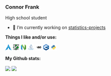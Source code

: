 ### Connor Frank
High school student

- 🔭 I’m currently working on [statistics-projects](https://github.com/Connor-Frank/statistics-projects)

**Things I like and/or use:**  

<code><img height="20" src="https://raw.githubusercontent.com/github/explore/main/topics/archlinux/archlinux.png"></code>
<code><img height="20" src="https://raw.githubusercontent.com/github/explore/main/topics/vim/vim.png"></code>
<code><img height="20" src="https://raw.githubusercontent.com/github/explore/main/topics/neovim/neovim.png"></code>
<code><img height="20" src="https://raw.githubusercontent.com/github/explore/main/topics/c/c.png"></code>
<code><img height="20" src="https://raw.githubusercontent.com/github/explore/main/topics/go/go.png"></code>
<code><img height="20" src="https://raw.githubusercontent.com/github/explore/main/topics/cpp/cpp.png"></code>
<code><img height="20" src="https://raw.githubusercontent.com/github/explore/main/topics/python/python.png"></code>

**My Github stats:**

<img align="center" src="https://github-readme-stats.vercel.app/api?username=Connor-Frank&show_icons=true&title_color=05bc79&text_color=0fa8cd&icon_color=2472c8&bg_color=262a33">

<img align="center" src="https://github-readme-stats.vercel.app/api/top-langs/?username=Connor-Frank&show_icons=true&title_color=05bc79&text_color=0fa8cd&icon_color=2472c8&bg_color=262a33">

<!--
**Connor-Frank/Connor-Frank** is a ✨ _special_ ✨ repository because its `README.md` (this file) appears on your GitHub profile.

Here are some ideas to get you started:

- 🔭 I’m currently working on ...
- 🌱 I’m currently learning ...
- 👯 I’m looking to collaborate on ...
- 🤔 I’m looking for help with ...
- 💬 Ask me about ...
- 📫 How to reach me: ...
- 😄 Pronouns: ...
- ⚡ Fun fact: ...
-->
